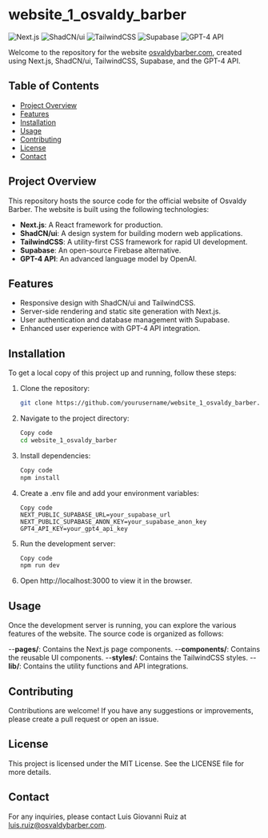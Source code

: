 # website_1_osvaldy_barber

![Next.js](https://img.shields.io/badge/Next.js-14.2.3-blue)
![ShadCN/ui](https://img.shields.io/badge/ShadCN/ui-1.0-green)
![TailwindCSS](https://img.shields.io/badge/TailwindCSS-3.0-orange)
![Supabase](https://img.shields.io/badge/Supabase-1.0-yellow)
![GPT-4 API](https://img.shields.io/badge/GPT--4%20API-integrated-red)

Welcome to the repository for the website [osvaldybarber.com](https://osvaldybarber.com), created using Next.js, ShadCN/ui, TailwindCSS, Supabase, and the GPT-4 API.

## Table of Contents

- [Project Overview](#project-overview)
- [Features](#features)
- [Installation](#installation)
- [Usage](#usage)
- [Contributing](#contributing)
- [License](#license)
- [Contact](#contact)

## Project Overview

This repository hosts the source code for the official website of Osvaldy Barber. The website is built using the following technologies:

- **Next.js**: A React framework for production.
- **ShadCN/ui**: A design system for building modern web applications.
- **TailwindCSS**: A utility-first CSS framework for rapid UI development.
- **Supabase**: An open-source Firebase alternative.
- **GPT-4 API**: An advanced language model by OpenAI.

## Features

- Responsive design with ShadCN/ui and TailwindCSS.
- Server-side rendering and static site generation with Next.js.
- User authentication and database management with Supabase.
- Enhanced user experience with GPT-4 API integration.

## Installation

To get a local copy of this project up and running, follow these steps:

1. Clone the repository:
   ```bash
   git clone https://github.com/yourusername/website_1_osvaldy_barber.git
2. Navigate to the project directory:
   ```bash
   Copy code
   cd website_1_osvaldy_barber
3. Install dependencies:
   ```bash
   Copy code
   npm install
4. Create a .env file and add your environment variables:
   ```env
   Copy code
   NEXT_PUBLIC_SUPABASE_URL=your_supabase_url
   NEXT_PUBLIC_SUPABASE_ANON_KEY=your_supabase_anon_key
   GPT4_API_KEY=your_gpt4_api_key
5. Run the development server:
   ```bash
   Copy code
   npm run dev
6. Open http://localhost:3000 to view it in the browser.

## Usage

Once the development server is running, you can explore the various features of the website. The source code is organized as follows:

--**pages/**: Contains the Next.js page components.
--**components/**: Contains the reusable UI components.
--**styles/**: Contains the TailwindCSS styles.
--**lib/**: Contains the utility functions and API integrations.

## Contributing
Contributions are welcome! If you have any suggestions or improvements, please create a pull request or open an issue.

## License
This project is licensed under the MIT License. See the LICENSE file for more details.

## Contact
For any inquiries, please contact Luis Giovanni Ruiz at luis.ruiz@osvaldybarber.com.

